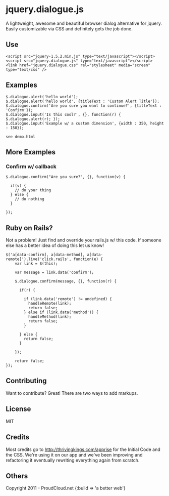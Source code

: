 jquery.dialogue.js
=============

A lightweight, awesome and beautiful browser dialog alternative for jquery. Easily customizable via CSS and definitely gets the job done.


Use
-------

    <script src="jquery-1.5.2.min.js" type="text/javascript"></script>
    <script src="jquery.dialogue.js" type="text/javascript"></script>
    <link href="jquery.dialogue.css" rel="stylesheet" media="screen" type="text/css" />

Examples
-------

    $.dialogue.alert('hello world'); 
    $.dialogue.alert('hello world', {titleText : 'Custom Alert Title'}); 
    $.dialogue.confirm('Are you sure you want to continue?', {titleText : 'Confirm'});
    $.dialogue.input('Is this cool?', {}, function(r) { $.dialogue.alert(r); }); 
    $.dialogue.input('Example w/ a custom dimension', {width : 350, height : 150}); 

    see demo.html

More Examples
-------

### Confirm w/ callback

    $.dialogue.confirm("Are you sure?", {}, function(v) {

      if(v) {
        // do your thing
      } else {
        // do nothing
      }

    });


Ruby on Rails?
-------
Not a problem! Just find and override your rails.js w/ this code. If someone else has a better idea of doing this let us know!

    $('a[data-confirm], a[data-method], a[data-remote]').live('click.rails', function(e) {
        var link = $(this);

        var message = link.data('confirm');
        
        $.dialogue.confirm(message, {}, function(r) {

          if(r) {

            if (link.data('remote') != undefined) {
              handleRemote(link);
              return false;
            } else if (link.data('method')) {
              handleMethod(link);
              return false;
            }

          } else {
            return false;
          }

        });

        return false; 
    }); 



Contributing
------------
Want to contribute? Great! There are two ways to add markups.


License
------------
MIT


Credits
------------
Most credits go to http://thrivingkings.com/apprise for the Initial Code and the CSS. We're using it on our app and we've been improving and refactoring it eventually rewriting everything again from scratch.


Others
------------
Copyright 2011 - ProudCloud.net {:build => 'a better web'}
